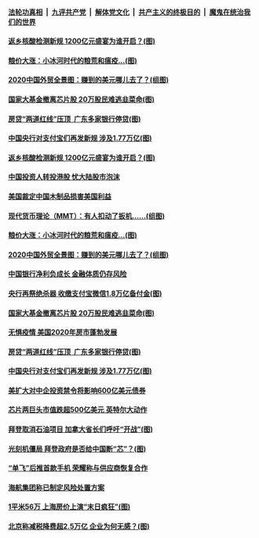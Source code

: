 

####  [法轮功真相](../../../../basic/blob/master/README.md?t=01252031) &nbsp;|&nbsp; [九评共产党](../../../../9ping.md/blob/master/README.md?t=01252031) &nbsp;|&nbsp; [解体党文化](../../../../jtdwh.md/blob/master/README.md?t=01252031)  &nbsp;|&nbsp; [共产主义的终极目的](../../../../gczydzjmd.md/blob/master/README.md?t=01252031) &nbsp;|&nbsp; [魔鬼在统治我们的世界](../../../../mgztzwmdsj.md/blob/master/README.md?t=01252031) 

#### [返乡核酸检测新规 1200亿元盛宴为谁开启？(图)](../pages/p5/960267.md?t=01252031) 

#### [粮价大涨：小冰河时代的粮荒和瘟疫…(图)](../pages/p5/960243.md?t=01252031) 

#### [2020中国外贸全景图：赚到的美元哪儿去了？(组图)](../pages/p5/960231.md?t=01252031) 

#### [国家大基金撤离芯片股 20万股民难逃韭菜命(图)](../pages/p5/960206.md?t=01252031) 

#### [房贷“两道红线”压顶&nbsp; 广东多家银行停贷(图)](../pages/p5/960160.md?t=01252031) 

#### [中国央行对支付宝们再发新规 涉及1.77万亿(图)](../pages/p5/960135.md?t=01252031) 

#### [返乡核酸检测新规 1200亿元盛宴为谁开启？(图)](../pages/p5/960267.md?t=01252031) 

#### [中国投资人转投港股 忧大陆股市泡沫](../pages/p5/960255.md?t=01252031) 

#### [美国裁定中国木制品损害美国利益](../pages/p5/960253.md?t=01252031) 

#### [现代货币理论（MMT）：有人扣动了扳机……(组图)](../pages/p5/960236.md?t=01252031) 

#### [粮价大涨：小冰河时代的粮荒和瘟疫…(图)](../pages/p5/960243.md?t=01252031) 

#### [2020中国外贸全景图：赚到的美元哪儿去了？(组图)](../pages/p5/960231.md?t=01252031) 

#### [中国银行净利负成长 金融体质仍存风险](../pages/p5/960209.md?t=01252031) 

#### [央行再祭绝杀器 收缴支付宝微信1.8万亿备付金(图)](../pages/p5/960207.md?t=01252031) 

#### [国家大基金撤离芯片股 20万股民难逃韭菜命(图)](../pages/p5/960206.md?t=01252031) 

#### [无惧疫情 美国2020年房市蓬勃发展](../pages/p5/960183.md?t=01252031) 

#### [房贷“两道红线”压顶&nbsp; 广东多家银行停贷(图)](../pages/p5/960160.md?t=01252031) 

#### [中国央行对支付宝们再发新规 涉及1.77万亿(图)](../pages/p5/960135.md?t=01252031) 

#### [美扩大对中企投资禁令将影响600亿美元债券](../pages/p5/960138.md?t=01252031) 

#### [芯片两巨头市值跌超500亿美元 英特尔大动作](../pages/p5/960118.md?t=01252031) 

#### [拜登取消石油项目 加拿大省长们呼吁“开战”(图)](../pages/p5/960105.md?t=01252031) 

#### [光刻机僵局 拜登政府是否给中国断“芯”？(图)](../pages/p5/960101.md?t=01252031) 

#### [“单飞”后推首款手机 荣耀称与供应商恢复合作](../pages/p5/960067.md?t=01252031) 

#### [海航集团称已制定风险处置方案](../pages/p5/960048.md?t=01252031) 

#### [1平米56万 上海房价上演“末日疯狂”(图)](../pages/p5/960036.md?t=01252031) 

#### [北京称减税降费超2.5万亿 企业为何无感？(图)](../pages/p5/960011.md?t=01252031) 


